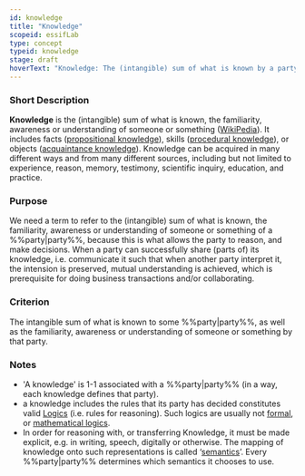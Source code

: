 ```yaml
---
id: knowledge
title: "Knowledge"
scopeid: essifLab
type: concept
typeid: knowledge
stage: draft
hoverText: "Knowledge: The (intangible) sum of what is known by a party, as well as the familiarity, awareness or understanding of someone or something by that party."
---
```


### Short Description
**Knowledge** is the (intangible) sum of what is known, the familiarity, awareness or understanding of someone or something ([WikiPedia](https://en.wikipedia.org/wiki/Knowledge)). It includes facts ([propositional knowledge](https://en.wikipedia.org/wiki/Propositional_knowledge)), skills ([procedural knowledge](https://en.wikipedia.org/wiki/Procedural_knowledge)), or objects ([acquaintance knowledge](https://en.wikipedia.org/wiki/Knowledge_by_acquaintance)). Knowledge can be acquired in many different ways and from many different sources, including but not limited to experience, reason, memory, testimony, scientific inquiry, education, and practice.

### Purpose
We need a term to refer to the (intangible) sum of what is known, the familiarity, awareness or understanding of someone or something of a %%party|party%%, because this is what allows the party to reason, and make decisions. When a party can successfully share (parts of) its knowledge, i.e. communicate it such that when another party interpret it, the intension is preserved, mutual understanding is achieved, which is prerequisite for doing business transactions and/or collaborating. 

### Criterion
The intangible sum of what is known to some %%party|party%%, as well as the familiarity, awareness or understanding of someone or something by that party.

### Notes
- 'A knowledge' is 1-1 associated with a %%party|party%% (in a way, each knowledge defines that party).
- a knowledge includes the rules that its party has decided constitutes valid [Logics](https://en.wikipedia.org/wiki/Logic) (i.e. rules for reasoning). Such logics are usually not [formal](https://en.wikipedia.org/wiki/Formal_system), or [mathematical logics](https://en.wikipedia.org/wiki/Mathematical_logic).
- In order for reasoning with, or transferring Knowledge, it must be made explicit, e.g. in writing, speech, digitally or otherwise. The mapping of knowledge onto such representations is called ‘[semantics](https://en.wikipedia.org/wiki/Semantics)’. Every %%party|party%% determines which semantics it chooses to use.

